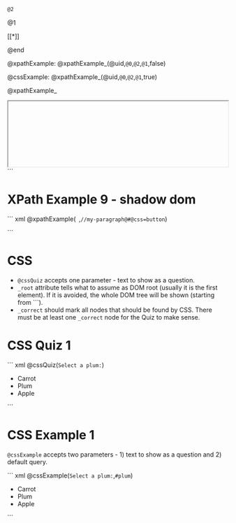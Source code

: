 <!--

author: Alexey Grinevich
date: 2023-11-07
mode: Textbook

script: xpathQuiz.js

link: ./xpathQuiz.css

@xpathQuiz: @xpathQuiz_(@uid,`@0`,```@1```,false)

@cssQuiz: @xpathQuiz_(@uid,`@0`,```@1```,true)

@xpathQuiz_
<div id="domq_@0">

<lia-keep>
    <iframe id="frame_domq_@0" width="100%" scrolling="no"/>
</lia-keep>

<!-- data-showGutter="true" -->
``` xml
@2
```

<script>

const id = '@0';
setTimeout(()=>prefill('domq_'+id),150)
"LIA: stop"
</script>

@1

<!-- data-solution-button="off"
    data-disable-navigation="true"
 -->
[[*]]
<script>
    const inp = `@input`;
    validateXPath('@0', inp, send, @3)
</script>

</div>

@end

@xpathExample: @xpathExample_(@uid,`@0`,```@2```,`@1`,false)

@cssExample: @xpathExample_(@uid,`@0`,```@2```,`@1`,true)

@xpathExample_
<div id="domq_@0">

<lia-keep>
    <iframe id="frame_domq_@0" width="100%" scrolling="no"/>
</lia-keep>

<!-- data-showGutter="true" -->
``` xml
@2
```

<script>

const id = '@0';
setTimeout(()=>{prefill('domq_'+id);fixat('domq_'+id,1)},150)

"LIA: stop"
</script>

@1

<!-- data-showGutter="false" -->
``` xpath
@3
```
<script>
  const input = `@input`;
  checkXPath(`@0`, input, send, @4);
  ""
</script>

</div>

@end

@xpathPart
<div id="domq_@0">

<lia-keep>
    <iframe id="frame_domq_@0" width="100%" scrolling="no"/>
</lia-keep>

<!-- data-showGutter="true" -->
``` xml
@1
```

<script>
const id = '@0';
setTimeout(()=>{prefill('domq_'+id);},150)
"LIA: stop"
</script>

</div>
@end

@xpath1PExample

<div id="domq_@1@2">

<!-- data-showGutter="false" -->
``` xpath
@0
```
<script>
  const input = `@input`;
  checkXPath(`@1`, input, send, false, '@3'=='true');
  ""
</script>

<script>
setTimeout(()=>{fixat("domq_@1@2",0);},150)
"LIA: stop"
</script>

</div>

@end


@xpath2PExample


<div id="domq_@1@2">

<!-- data-showGutter="false" -->
``` xpath
@0
```
<script>
  const input = `@input`;
  checkXPath(`@1`, input, send, false);
  checkXPath(`@2`, input, send, false);
  ""
</script>

<script>
setTimeout(()=>{fixat("domq_@1@2",0);},150)
"LIA: stop"
</script>

</div>

@end

@xpath2PQuiz


<!-- data-solution-button="off"
    data-disable-navigation="true"
 -->
[[*]]
<script>
  const inp = `@input`;
  let c1 = false;
  let c2 = false;
  let e1 = null;
  let e2 = null;
  try {
    c1 = validateXPath('@0', inp, send, false);
  } catch(e) {e1 = e;}
  try {
    c2 = validateXPath('@1', inp, send, false);
  } catch(e) {e2 = e;}
  if(c1&&c2) {
    true
  } else {
    if(e1) {
        throw e1;
    }
    if(e2) {
        throw e2;
    }
  }

</script>

@end

-->

# Intro

This \@xpathQuiz allows generation of XPath quizzes.

<code>
``` xml \@xpathQuiz(`Enter XPath to select a bold element:`)
<p _root>
    some
    <b _correct>DOM</b>
</p>
```
</code>

* `@xpathQuiz` accepts one parameter - text to show as a question.
* `_root` attribute tells what to assume as DOM root (usually it is the first element). If it is avoided, the whole DOM tree will be shown (starting from `<html>``).
* `_correct` should mark all nodes that should be found by XPath. There must be at least one `_correct` node for the Quiz to make sense.

# XPath Quiz 1

Single basic selection.

``` xml @xpathQuiz(`Enter XPath to select a bold element:`)
<p _root _oneline>some<b _correct>DOM</b>
</p>
```

# XPath Quiz 2

Single item selection.

``` xml @xpathQuiz(`Select a Plum:`)
<ul _root>
    <li>Carrot</li>
    <li _correct>Plum</li>
    <li>Apple</li>
</ul>
```

# XPath Quiz 3

``` xml @xpathQuiz(`Select all fruits via //li[position()>1]`)
<ul _root>
    <li>Potato</li>
    <li _correct>Blueberry</li>
    <li _correct>Apple</li>
</ul>
```

# XPath Quiz 4

``` xml @xpathQuiz(`Select a plum:`)
<ul _root>
    <li id="carrot">Carrot</li>
    <li _correct id="plum">Plum</li>
    <li id="apple">Apple</li>
</ul>
```

# XPath Quiz 5 _expectedXpath

``` xml @xpathQuiz(Select a plum via //li[2])
<ul _root _expectedXPath="//li[2]">
    <li>Carrot</li>
    <li>Plum</li>
    <li>Apple</li>
</ul>
```

Expected with correct hint:

``` xml @xpathQuiz(Select a plum via /html/body/ul/li[2] and then via //li[2])
<ul _root _expectedXPath="//li[2]">
    <li>Carrot</li>
    <li _correct>Plum</li>
    <li>Apple</li>
</ul>
```


# XPath Quiz 6 _expectedText

``` xml @xpathQuiz(`Select //li[2]/text()`)
<ul _root _expectedText="Plum">
    <li>Carrot</li>
    <li>Plum</li>
    <li>Apple</li>
</ul>
```

``` xml @xpathQuiz(`Select count(//li)`)
<ul _root _expectedText="3">
    <li>Carrot</li>
    <li>Plum</li>
    <li>Apple</li>
</ul>
```

# XPath Quiz 6 _current

`_current` marks a node as a root for relative XPath. So query starting with `./` uses a selected node:

``` xml @xpathQuiz(`Select ./text()`)
<ul _root _expectedText="Apple">
    <li>Carrot</li>
    <li>Plum</li>
    <li _current>Apple</li>
</ul>
```

`_current` marks a node as a root for relative XPath. So query starting with `./` uses a selected node:

``` xml @xpathExample(`Select ..`,`..`)
<ul _root _correct>
    <li>Carrot</li>
    <li>Plum</li>
    <li _current>Apple</li>
</ul>
```

# XPath Quiz 7 (2 parts)

**Part 1:**

``` xml @xpathPart(QP7A)
<p _root>Some text with <b _correct>bold</b></p>

```

``` xml @xpathPart(QP7B)
<p _root>Some other text with <b _correct>more bold</b></p>

```

Now select both bolds in one query:

@xpath2PQuiz(QP7A,QP7B)


# XPath Example 1

`@xpathExample` accepts two parameters - 1) text to show as a question and 2) default query.

``` xml @xpathExample(`Select a plum:`,`//li[2]`)
<ul _root>
    <li id="carrot">Carrot</li>
    <li _correct id="plum">Plum</li>
    <li id="apple">Apple</li>
</ul>
```

# XPath Example 2

``` xml @xpathExample(`Get number of items:`,`count(//li)`)
<ul _root _expectedText="3">
    <li>Carrot</li>
    <li>Plum</li>
    <li>Apple</li>
</ul>
```

# XPath Example 3

This example contains an `@`-sign

``` xml @xpathExample(`Get number of items:`,`//li[<at>id="2"]`)
<ul _root>
    <li>Carrot</li>
    <li _correct id='2'>Plum</li>
    <li>Apple</li>
</ul>
```

# XPath Example 4 (2 parts)

This is 2-part query

``` xml @xpathPart(EP4A)
<p _root>Some text with <b name=b1 _correct>bold</b></p>

```

``` xml @xpathPart(EP4B)
<p _root>Some other text with <b name=b2 _correct>more bold</b></p>

```

Now select both bolds in one query:

@xpath2PExample(`//b[<at>name="b1" or <at>name="b2"]`,EP4A,EP4B)

# XPath Example 5 (text())

``` xml @xpathExample(`Select plum's text:`,`//li[2]/text()`)
<ul _root _expectedText="Plum">
    <li>Carrot</li>
    <li>Plum</li>
    <li>Apple</li>
</ul>
```

``` xml @xpathExample(`Well, :`,`//p/text()`)
<p _root _expectedText='Hello,   there!'>
Hello,   there!
</p>
```

# XPath Example 6 `normalize-space()`

``` xml @xpathExample(` `,`normalize-space(//p)`)
<p _root _expectedText='Hello, my dear friend!'>
Hello,
<i>my</i>
<b>dear</b>
friend!
</p>
```

# XPath Example 7 - table

``` xml @xpathPart(EP7)
<table _root _expectedText="*">
    <tr _oneline>
      <th>A</th>
      <th>B</th>
    </tr>
    <tr>
      <td>C</td>
      <td>D</td>
    </tr>
</table>
```

Select rows before requred one:

@xpath1PExample(`//th[text()="B"]/preceding-sibling::th`,EP7,1,true)

@xpath1PExample(`count(//th[text()="B"]/preceding-sibling::th)`,EP7,1)

@xpath1PExample(`count(//th[text()="B"]/following-sibling::th)`,EP7,1)

# XPath Example 8 - iframe

``` xml @xpathExample(` `,`//iframe@@@//iframe@@@//span`)
<iframe _root id='frame12345'> 
<div _root>
    <p id='f1'>Frame01</p>
    <iframe id='nestedframe12345'> 
        <span _root>Level 2 nesting</span>
    </iframe>
</div>
</iframe>
```

# XPath Example 9 - shadow dom

``` xml @xpathExample(` `,`//my-paragraph@#@css=button`)
<template id="my-paragraph"><p><span slot="my-text"><button>Button in Shadow</button></span></p></template>
<script>customElements.define("my-paragraph", class extends HTMLElement {
    constructor() { super();
      this.attachShadow({ mode: "open" }).appendChild(document.getElementById("my-paragraph").content.cloneNode(true));
    }});</script>
<div _root>
    <my-paragraph/>
</div>
```


# CSS

* `@cssQuiz` accepts one parameter - text to show as a question.
* `_root` attribute tells what to assume as DOM root (usually it is the first element). If it is avoided, the whole DOM tree will be shown (starting from `<html>``).
* `_correct` should mark all nodes that should be found by CSS. There must be at least one `_correct` node for the Quiz to make sense.

# CSS Quiz 1

``` xml @cssQuiz(`Select a plum:`)
<ul _root>
    <li id="carrot">Carrot</li>
    <li _correct id="plum">Plum</li>
    <li id="apple">Apple</li>
</ul>
```

# CSS Example 1

`@cssExample` accepts two parameters - 1) text to show as a question and 2) default query.

``` xml @cssExample(`Select a plum:`,`#plum`)
<ul _root>
    <li id="carrot">Carrot</li>
    <li _correct id="plum">Plum</li>
    <li id="apple">Apple</li>
</ul>
```